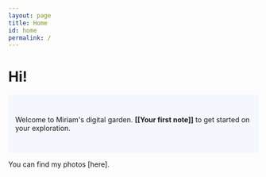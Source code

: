 ```yaml
---
layout: page
title: Home
id: home
permalink: /
---
```


# Hi!

<p style="padding: 3em 1em; background: #f5f7ff; border-radius: 4px;">
  Welcome to Miriam's digital garden. <span style="font-weight: bold">[[Your first note]]</span> to get started on your exploration.
</p>

You can find my photos [here].


<style>
  .wrapper {
    max-width: 46em;
  }
</style>
